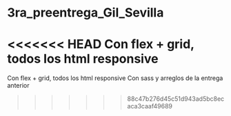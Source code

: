 # 3ra_preentrega_Gil_Sevilla
<<<<<<< HEAD
Con flex + grid, todos los html responsive
=======
Con flex + grid, todos los html responsive
Con sass y arreglos de la entrega anterior
>>>>>>> 88c47b276d45c51d943ad5bc8ecaca3caaf49689
